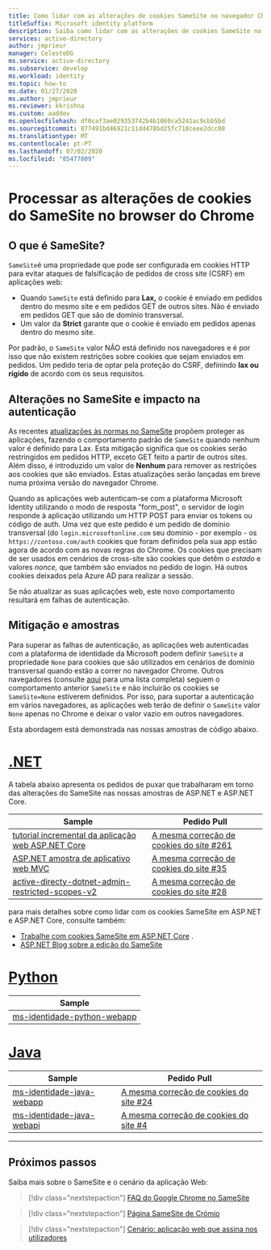```yaml
---
title: Como lidar com as alterações de cookies SameSite no navegador Chrome Rio Azure
titleSuffix: Microsoft identity platform
description: Saiba como lidar com as alterações de cookies SameSite no navegador Chrome.
services: active-directory
author: jmprieur
manager: CelesteDG
ms.service: active-directory
ms.subservice: develop
ms.workload: identity
ms.topic: how-to
ms.date: 01/27/2020
ms.author: jmprieur
ms.reviewer: kkrishna
ms.custom: aaddev
ms.openlocfilehash: df0caf3ae029353742b4b1060ca5241ac9cbb5bd
ms.sourcegitcommit: 877491bd46921c11dd478bd25fc718ceee2dcc08
ms.translationtype: MT
ms.contentlocale: pt-PT
ms.lasthandoff: 07/02/2020
ms.locfileid: "85477809"
---
```

# <a name="handle-samesite-cookie-changes-in-chrome-browser"></a>Processar as alterações de cookies do SameSite no browser do Chrome

## <a name="what-is-samesite"></a>O que é SameSite?

`SameSite`é uma propriedade que pode ser configurada em cookies HTTP para evitar ataques de falsificação de pedidos de cross site (CSRF) em aplicações web:

- Quando `SameSite` está definido para **Lax,** o cookie é enviado em pedidos dentro do mesmo site e em pedidos GET de outros sites. Não é enviado em pedidos GET que são de domínio transversal.
- Um valor da **Strict** garante que o cookie é enviado em pedidos apenas dentro do mesmo site.

Por padrão, o `SameSite` valor NÃO está definido nos navegadores e é por isso que não existem restrições sobre cookies que sejam enviados em pedidos. Um pedido teria de optar pela proteção do CSRF, definindo **lax ou** **rígido** de acordo com os seus requisitos.

## <a name="samesite-changes-and-impact-on-authentication"></a>Alterações no SameSite e impacto na autenticação

As recentes [atualizações às normas no SameSite](https://tools.ietf.org/html/draft-west-cookie-incrementalism-00) propõem proteger as aplicações, fazendo o comportamento padrão de `SameSite` quando nenhum valor é definido para Lax. Esta mitigação significa que os cookies serão restringidos em pedidos HTTP, exceto GET feito a partir de outros sites. Além disso, é introduzido um valor de **Nenhum** para remover as restrições aos cookies que são enviados. Estas atualizações serão lançadas em breve numa próxima versão do navegador Chrome.

Quando as aplicações web autenticam-se com a plataforma Microsoft Identity utilizando o modo de resposta "form_post", o servidor de login responde à aplicação utilizando um HTTP POST para enviar os tokens ou código de auth. Uma vez que este pedido é um pedido de domínio transversal (do `login.microsoftonline.com` seu domínio - por exemplo - os `https://contoso.com/auth` cookies que foram definidos pela sua app estão agora de acordo com as novas regras do Chrome. Os cookies que precisam de ser usados em cenários de cross-site são cookies que detêm o *estado* e valores *nonce,* que também são enviados no pedido de login. Há outros cookies deixados pela Azure AD para realizar a sessão.

Se não atualizar as suas aplicações web, este novo comportamento resultará em falhas de autenticação.

## <a name="mitigation-and-samples"></a>Mitigação e amostras

Para superar as falhas de autenticação, as aplicações web autenticadas com a plataforma de identidade da Microsoft podem definir `SameSite` a propriedade `None` para cookies que são utilizados em cenários de domínio transversal quando estão a correr no navegador Chrome.
Outros navegadores (consulte [aqui](https://www.chromium.org/updates/same-site/incompatible-clients) para uma lista completa) seguem o comportamento anterior `SameSite` e não incluirão os cookies se `SameSite=None` estiverem definidos.
Por isso, para suportar a autenticação em vários navegadores, as aplicações web terão de definir o `SameSite` valor `None` apenas no Chrome e deixar o valor vazio em outros navegadores.

Esta abordagem está demonstrada nas nossas amostras de código abaixo.

# <a name="net"></a>[.NET](#tab/dotnet)

A tabela abaixo apresenta os pedidos de puxar que trabalharam em torno das alterações do SameSite nas nossas amostras de ASP.NET e ASP.NET Core.

| Sample | Pedido Pull |
| ------ | ------------ |
|  [tutorial incremental da aplicação web ASP.NET Core](https://github.com/Azure-Samples/active-directory-aspnetcore-webapp-openidconnect-v2)  |  [A mesma correção de cookies do site #261](https://github.com/Azure-Samples/active-directory-aspnetcore-webapp-openidconnect-v2/pull/261)  |
|  [ASP.NET amostra de aplicativo web MVC](https://github.com/Azure-Samples/ms-identity-aspnet-webapp-openidconnect)  |  [A mesma correção de cookies do site #35](https://github.com/Azure-Samples/ms-identity-aspnet-webapp-openidconnect/pull/35)  |
|  [active-directy-dotnet-admin-restricted-scopes-v2](https://github.com/azure-samples/active-directory-dotnet-admin-restricted-scopes-v2)  |  [A mesma correção de cookies do site #28](https://github.com/Azure-Samples/active-directory-dotnet-admin-restricted-scopes-v2/pull/28)  |

para mais detalhes sobre como lidar com os cookies SameSite em ASP.NET e ASP.NET Core, consulte também:

- [Trabalhe com cookies SameSite em ASP.NET Core](https://docs.microsoft.com/aspnet/core/security/samesite) .
- [ASP.NET Blog sobre a edição do SameSite](https://devblogs.microsoft.com/aspnet/upcoming-samesite-cookie-changes-in-asp-net-and-asp-net-core/)

# <a name="python"></a>[Python](#tab/python)

| Sample |
| ------ |
|  [ms-identidade-python-webapp](https://github.com/Azure-Samples/ms-identity-python-webapp)  |

# <a name="java"></a>[Java](#tab/java)

| Sample | Pedido Pull |
| ------ | ------------ |
|  [ms-identidade-java-webapp](https://github.com/Azure-Samples/ms-identity-java-webapp)  | [A mesma correção de cookies do site #24](https://github.com/Azure-Samples/ms-identity-java-webapp/pull/24)
|  [ms-identidade-java-webapi](https://github.com/Azure-Samples/ms-identity-java-webapi)  | [A mesma correção de cookies do site #4](https://github.com/Azure-Samples/ms-identity-java-webapi/pull/4)

---

## <a name="next-steps"></a>Próximos passos

Saiba mais sobre o SameSite e o cenário da aplicação Web:

> [!div class="nextstepaction"]
> [FAQ do Google Chrome no SameSite](https://www.chromium.org/updates/same-site/faq)

> [!div class="nextstepaction"]
> [Página SameSite de Crómio](https://www.chromium.org/updates/same-site)

> [!div class="nextstepaction"]
> [Cenário: aplicação web que assina nos utilizadores](scenario-web-app-sign-user-overview.md)